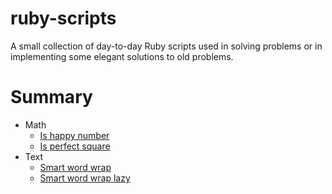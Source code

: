 # ruby-scripts

A small collection of day-to-day Ruby scripts used in solving problems or in implementing some elegant solutions to old problems.

# Summary

* Math
    * [Is happy number](./Math/is_happy_number.rb)
    * [Is perfect square](./Math/is_perfect_square.rb)
* Text
    * [Smart word wrap](./Text/smart_word_wrap.rb)
    * [Smart word wrap lazy](./Text/smart_word_wrap_lazy.rb)
